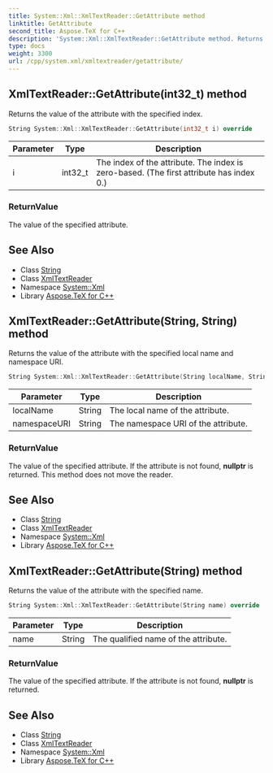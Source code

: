 ```yaml
---
title: System::Xml::XmlTextReader::GetAttribute method
linktitle: GetAttribute
second_title: Aspose.TeX for C++
description: 'System::Xml::XmlTextReader::GetAttribute method. Returns the value of the attribute with the specified index in C++.'
type: docs
weight: 3300
url: /cpp/system.xml/xmltextreader/getattribute/
---
```

## XmlTextReader::GetAttribute(int32_t) method


Returns the value of the attribute with the specified index.

```cpp
String System::Xml::XmlTextReader::GetAttribute(int32_t i) override
```


| Parameter | Type | Description |
| --- | --- | --- |
| i | int32_t | The index of the attribute. The index is zero-based. (The first attribute has index 0.) |

### ReturnValue

The value of the specified attribute.

## See Also

* Class [String](../../../system/string/)
* Class [XmlTextReader](../)
* Namespace [System::Xml](../../)
* Library [Aspose.TeX for C++](../../../)
## XmlTextReader::GetAttribute(String, String) method


Returns the value of the attribute with the specified local name and namespace URI.

```cpp
String System::Xml::XmlTextReader::GetAttribute(String localName, String namespaceURI) override
```


| Parameter | Type | Description |
| --- | --- | --- |
| localName | String | The local name of the attribute. |
| namespaceURI | String | The namespace URI of the attribute. |

### ReturnValue

The value of the specified attribute. If the attribute is not found, **nullptr** is returned. This method does not move the reader.

## See Also

* Class [String](../../../system/string/)
* Class [XmlTextReader](../)
* Namespace [System::Xml](../../)
* Library [Aspose.TeX for C++](../../../)
## XmlTextReader::GetAttribute(String) method


Returns the value of the attribute with the specified name.

```cpp
String System::Xml::XmlTextReader::GetAttribute(String name) override
```


| Parameter | Type | Description |
| --- | --- | --- |
| name | String | The qualified name of the attribute. |

### ReturnValue

The value of the specified attribute. If the attribute is not found, **nullptr** is returned.

## See Also

* Class [String](../../../system/string/)
* Class [XmlTextReader](../)
* Namespace [System::Xml](../../)
* Library [Aspose.TeX for C++](../../../)
